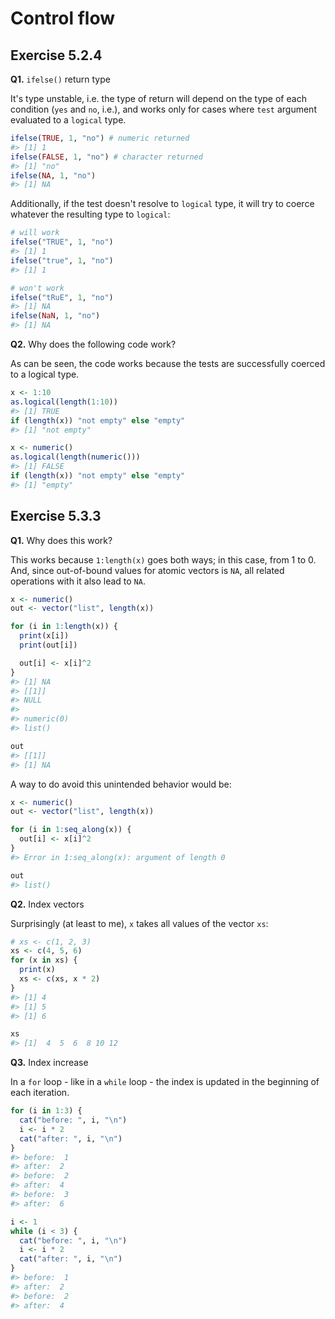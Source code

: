 # Control flow



## Exercise 5.2.4

**Q1.** `ifelse()` return type

It's type unstable, i.e. the type of return will depend on the type of each condition (`yes` and `no`, i.e.), and works only for cases where `test` argument evaluated to a `logical` type.


```r
ifelse(TRUE, 1, "no") # numeric returned
#> [1] 1
ifelse(FALSE, 1, "no") # character returned
#> [1] "no"
ifelse(NA, 1, "no")
#> [1] NA
```

Additionally, if the test doesn't resolve to `logical` type, it will try to coerce whatever the resulting type to `logical`:


```r
# will work
ifelse("TRUE", 1, "no")
#> [1] 1
ifelse("true", 1, "no")
#> [1] 1

# won't work
ifelse("tRuE", 1, "no")
#> [1] NA
ifelse(NaN, 1, "no")
#> [1] NA
```

**Q2.** Why does the following code work?

As can be seen, the code works because the tests are successfully coerced to a logical type.


```r
x <- 1:10
as.logical(length(1:10))
#> [1] TRUE
if (length(x)) "not empty" else "empty"
#> [1] "not empty"

x <- numeric()
as.logical(length(numeric()))
#> [1] FALSE
if (length(x)) "not empty" else "empty"
#> [1] "empty"
```

## Exercise 5.3.3

**Q1.** Why does this work?

This works because `1:length(x)` goes both ways; in this case, from 1 to 0. And, since out-of-bound values for atomic vectors is `NA`, all related operations with it also lead to `NA`.


```r
x <- numeric()
out <- vector("list", length(x))

for (i in 1:length(x)) {
  print(x[i])
  print(out[i])

  out[i] <- x[i]^2
}
#> [1] NA
#> [[1]]
#> NULL
#> 
#> numeric(0)
#> list()

out
#> [[1]]
#> [1] NA
```

A way to do avoid this unintended behavior would be:


```r
x <- numeric()
out <- vector("list", length(x))

for (i in 1:seq_along(x)) {
  out[i] <- x[i]^2
}
#> Error in 1:seq_along(x): argument of length 0

out
#> list()
```

**Q2.** Index vectors

Surprisingly (at least to me), `x` takes all values of the vector `xs`:


```r
# xs <- c(1, 2, 3)
xs <- c(4, 5, 6)
for (x in xs) {
  print(x)
  xs <- c(xs, x * 2)
}
#> [1] 4
#> [1] 5
#> [1] 6

xs
#> [1]  4  5  6  8 10 12
```

**Q3.** Index increase

In a `for` loop - like in a `while` loop - the index is updated in the beginning of each iteration.


```r
for (i in 1:3) {
  cat("before: ", i, "\n")
  i <- i * 2
  cat("after: ", i, "\n")
}
#> before:  1 
#> after:  2 
#> before:  2 
#> after:  4 
#> before:  3 
#> after:  6

i <- 1
while (i < 3) {
  cat("before: ", i, "\n")
  i <- i * 2
  cat("after: ", i, "\n")
}
#> before:  1 
#> after:  2 
#> before:  2 
#> after:  4
```
